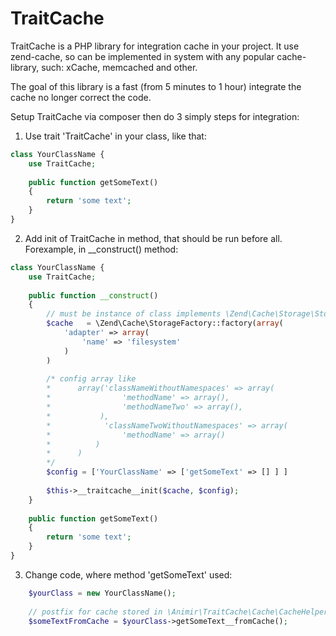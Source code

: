 TraitCache
==========

TraitCache is a PHP library for integration cache in your project. It use zend-cache, so can be implemented in system with any popular cache-library, such: xCache, memcached and other.

The goal of this library is a fast (from 5 minutes to 1 hour) integrate the cache no longer correct the code.

Setup TraitCache via composer then do 3 simply steps for integration:

1) Use trait 'TraitCache' in your class, like that:
```php
class YourClassName {
    use TraitCache;
    
    public function getSomeText() 
    {
        return 'some text';
    }
}
```

2) Add init of TraitCache in method, that should be run before all. 
Forexample, in __construct() method:

```php
class YourClassName {
    use TraitCache;
    
    public function __construct()
    {
        // must be instance of class implements \Zend\Cache\Storage\StorageInterface interface
        $cache   = \Zend\Cache\StorageFactory::factory(array(
            'adapter' => array(
                'name' => 'filesystem'
            )
        )
        
        /* config array like 
        *      array('classNameWithoutNamespaces' => array(
        *                'methodName' => array(),
        *                'methodNameTwo' => array(),
        *           ),
        *            'classNameTwoWithoutNamespaces' => array(
        *                'methodName' => array()
        *          )
        *      )
        */
        $config = ['YourClassName' => ['getSomeText' => [] ] ]
        
        $this->__traitcache__init($cache, $config);
    }
    
    public function getSomeText() 
    {
        return 'some text';
    }
}
```

3) Change code, where method 'getSomeText' used:

```php
    $yourClass = new YourClassName();
    
    // postfix for cache stored in \Animir\TraitCache\Cache\CacheHelper::TRAITCACHE_METHOD_POSTFIX
    $someTextFromCache = $yourClass->getSomeText__fromCache();
    
```

